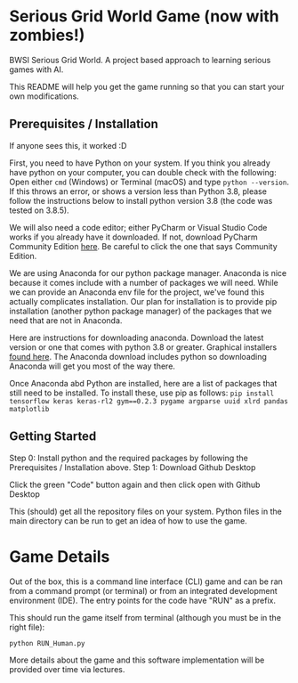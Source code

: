 # Serious Grid World Game (now with zombies!)

BWSI Serious Grid World. A project based approach to learning serious games with AI.

This README will help you get the game running so that you can start your own modifications.

## Prerequisites / Installation

If anyone sees this, it worked :D

First, you need to have Python on your system. If you think you already have python on your computer, you can double
check with the following: Open either `cmd` (Windows) or Terminal (macOS) and type `python --version`. 
If this throws an error, or shows a version less than Python 3.8, please follow the instructions below to install 
python version 3.8 (the code was tested on 3.8.5). 

We will also need a code editor; either PyCharm or Visual Studio Code works if you already have it downloaded. If not, download PyCharm Community Edition [here](https://www.jetbrains.com/pycharm/download/). Be careful to click the one that says Community Edition.

We are using Anaconda for our python package manager. Anaconda is nice because it comes include with a number of 
packages we will need. While we can provide an Anaconda env file for the project, we've found this actually complicates 
installation. Our plan for installation is to provide pip installation (another python package manager) of the 
packages that we need that are not in Anaconda.

Here are instructions for downloading anaconda. Download the latest version or one that comes with python 3.8 or greater.
Graphical installers [found here](https://www.anaconda.com/products/individual). The Anaconda download includes 
python so downloading Anaconda will get you most of the way there.



Once Anaconda abd Python are installed, here are a list of packages that still need to be installed. To install 
these, use pip as follows:
`pip install tensorflow keras keras-rl2 gym==0.2.3 pygame argparse uuid xlrd pandas matplotlib`

## Getting Started
Step 0: Install python and the required packages by following the Prerequisites / Installation above.
Step 1: Download Github Desktop

Click the green "Code" button again and then click open with Github Desktop

This (should) get all the repository files on your system. Python files in the main directory can be run to get
an idea of how to use the game.

# Game Details
Out of the box, this is a command line interface (CLI) game and can be ran from a command prompt (or terminal) or 
from an integrated development environment (IDE). The entry points for the code have "RUN" as a prefix. 

This should run the game itself from terminal (although you must be in the right file):
```
python RUN_Human.py
```

More details about the game and this software implementation will be provided over time via lectures.
